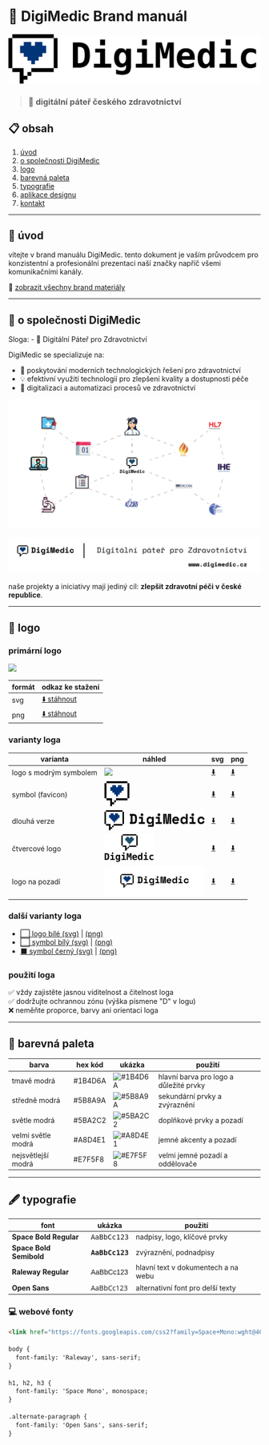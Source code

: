 # 🏥 DigiMedic Brand manuál

![DigiMedic Logo](https://github.com/DigiMedic/Brand-manual-DigiMedic/blob/main/Brand%20materials/DigiMedic-logo-long.svg)

> ### 💙 digitální páteř českého zdravotnictví

## 📋 obsah
1. [úvod](#úvod)
2. [o společnosti DigiMedic](#o-společnosti-digimedic)
3. [logo](#logo)
4. [barevná paleta](#barevná-paleta)
5. [typografie](#typografie)
6. [aplikace designu](#aplikace-designu)
7. [kontakt](#kontakt)

---

## 🌟 úvod

vítejte v brand manuálu DigiMedic. tento dokument je vaším průvodcem pro konzistentní a profesionální prezentaci naší značky napříč všemi komunikačními kanály.

📁 [zobrazit všechny brand materiály](https://github.com/DigiMedic/Brand-manual-DigiMedic/tree/main/Brand%20materials)

---

## 🏢 o společnosti DigiMedic

Sloga: - 🩵 Digitální Páteř pro Zdravotnictví


DigiMedic se specializuje na:
- 🚀 poskytování moderních technologických řešení pro zdravotnictví
- 💡 efektivní využití technologií pro zlepšení kvality a dostupnosti péče
- 🔬 digitalizaci a automatizaci procesů ve zdravotnictví

![Interoperabilní síť](https://github.com/DigiMedic/Brand-manual-DigiMedic/blob/main/Brand%20materials/INTEREPROABILNI%20SIT.png)

![Digitální páteř](https://github.com/DigiMedic/Brand-manual-DigiMedic/blob/main/Brand%20materials/digitalni%20oater.svg)

naše projekty a iniciativy mají jediný cíl: **zlepšit zdravotní péči v české republice**.

---

## 🎨 logo

### primární logo
<img src="https://github.com/DigiMedic/Brand-manual-DigiMedic/raw/main/Brand%20materials/logo/png/logo-black.png" width="300">

| formát | odkaz ke stažení |
|--------|------------------|
| svg    | [⬇️ stáhnout](https://github.com/DigiMedic/Brand-manual-DigiMedic/raw/main/Brand%20materials/logo/svg/logo-black.svg) |
| png    | [⬇️ stáhnout](https://github.com/DigiMedic/Brand-manual-DigiMedic/raw/main/Brand%20materials/logo/png/logo-black.png) |

### varianty loga

| varianta | náhled | svg | png |
|----------|--------|-----|-----|
| logo s modrým symbolem | <img src="https://github.com/DigiMedic/Brand-manual-DigiMedic/raw/main/Brand%20materials/logo/png/logo-blue.png" width="100"> | [⬇️](https://github.com/DigiMedic/Brand-manual-DigiMedic/raw/main/Brand%20materials/logo/svg/logo-blue.svg) | [⬇️](https://github.com/DigiMedic/Brand-manual-DigiMedic/raw/main/Brand%20materials/logo/png/logo-blue.png) |
| symbol (favicon) | <img src="https://github.com/DigiMedic/Brand-manual-DigiMedic/blob/main/Brand%20materials/favicon.svg" width="50"> | [⬇️](https://github.com/DigiMedic/Brand-manual-DigiMedic/raw/main/Brand%20materials/favicon.svg) | [⬇️](https://github.com/DigiMedic/Brand-manual-DigiMedic/raw/main/Brand%20materials/favicon.png) |
| dlouhá verze | <img src="https://github.com/DigiMedic/Brand-manual-DigiMedic/raw/main/Brand%20materials/logo%20long.png" width="200"> | [⬇️](https://github.com/DigiMedic/Brand-manual-DigiMedic/raw/main/Brand%20materials/logo%20long.png) | [⬇️](https://github.com/DigiMedic/Brand-manual-DigiMedic/raw/main/Brand%20materials/logo%20long.png) |
| čtvercové logo | <img src="https://github.com/DigiMedic/Brand-manual-DigiMedic/raw/main/Brand%20materials/logo-square.svg" width="100"> | [⬇️](https://github.com/DigiMedic/Brand-manual-DigiMedic/raw/main/Brand%20materials/logo-square.svg) | [⬇️](https://github.com/DigiMedic/Brand-manual-DigiMedic/raw/main/Brand%20materials/logo-square.png) |
| logo na pozadí | <img src="https://github.com/DigiMedic/Brand-manual-DigiMedic/raw/main/Brand%20materials/logo%20lone%20backgroubnd.png" width="200"> | [⬇️](https://github.com/DigiMedic/Brand-manual-DigiMedic/raw/main/Brand%20materials/logo%20lone%20backgroubnd.png) | [⬇️](https://github.com/DigiMedic/Brand-manual-DigiMedic/raw/main/Brand%20materials/logo%20lone%20backgroubnd.png) |

### další varianty loga
- [⬜ logo bílé (svg)](https://github.com/DigiMedic/Brand-manual-DigiMedic/raw/main/Brand%20materials/logo/svg/logo-white.svg) | [(png)](https://github.com/DigiMedic/Brand-manual-DigiMedic/raw/main/Brand%20materials/logo/png/logo-white.png)
- [⬜ symbol bílý (svg)](https://github.com/DigiMedic/Brand-manual-DigiMedic/raw/main/Brand%20materials/logo/svg/symbol-white.svg) | [(png)](https://github.com/DigiMedic/Brand-manual-DigiMedic/raw/main/Brand%20materials/logo/png/symbol-white.png)
- [⬛ symbol černý (svg)](https://github.com/DigiMedic/Brand-manual-DigiMedic/raw/main/Brand%20materials/logo/svg/symbol-black.svg) | [(png)](https://github.com/DigiMedic/Brand-manual-DigiMedic/raw/main/Brand%20materials/logo/png/symbol-black.png)

### použití loga
✅ vždy zajistěte jasnou viditelnost a čitelnost loga<br>
✅ dodržujte ochrannou zónu (výška písmene "D" v logu)<br>
❌ neměňte proporce, barvy ani orientaci loga

---

## 🎨 barevná paleta

| barva | hex kód | ukázka | použití |
|-------|---------|--------|---------|
| tmavě modrá | #1B4D6A | ![#1B4D6A](https://via.placeholder.com/50x30/1B4D6A/FFFFFF?text=+) | hlavní barva pro logo a důležité prvky |
| středně modrá | #5B8A9A | ![#5B8A9A](https://via.placeholder.com/50x30/5B8A9A/FFFFFF?text=+) | sekundární prvky a zvýraznění |
| světle modrá | #5BA2C2 | ![#5BA2C2](https://via.placeholder.com/50x30/5BA2C2/FFFFFF?text=+) | doplňkové prvky a pozadí |
| velmi světle modrá | #A8D4E1 | ![#A8D4E1](https://via.placeholder.com/50x30/A8D4E1/000000?text=+) | jemné akcenty a pozadí |
| nejsvětlejší modrá | #E7F5F8 | ![#E7F5F8](https://via.placeholder.com/50x30/E7F5F8/000000?text=+) | velmi jemné pozadí a oddělovače |

---

## 🖋 typografie

| font | ukázka | použití |
|------|--------|---------|
| **Space Bold Regular** | <span style="font-family: 'Space Mono', monospace;">AaBbCc123</span> | nadpisy, logo, klíčové prvky |
| **Space Bold Semibold** | <span style="font-family: 'Space Mono', monospace; font-weight: 600;">AaBbCc123</span> | zvýraznění, podnadpisy |
| **Raleway Regular** | <span style="font-family: raleway, sans-serif;">AaBbCc123</span> | hlavní text v dokumentech a na webu |
| **Open Sans** | <span style="font-family: 'Open Sans', sans-serif;">AaBbCc123</span> | alternativní font pro delší texty |

### 💻 webové fonty

```html
<link href="https://fonts.googleapis.com/css2?family=Space+Mono:wght@400;700&family=Raleway&family=Open+Sans&display=swap" rel="stylesheet">

body {
  font-family: 'Raleway', sans-serif;
}

h1, h2, h3 {
  font-family: 'Space Mono', monospace;
}

.alternate-paragraph {
  font-family: 'Open Sans', sans-serif;
}
